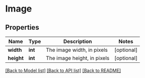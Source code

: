 # Image

## Properties
Name | Type | Description | Notes
------------ | ------------- | ------------- | -------------
**width** | **int** | The image width, in pixels | [optional] 
**height** | **int** | The image height, in pixels | [optional] 

[[Back to Model list]](../../README.md#documentation-for-models) [[Back to API list]](../../README.md#documentation-for-api-endpoints) [[Back to README]](../../README.md)

